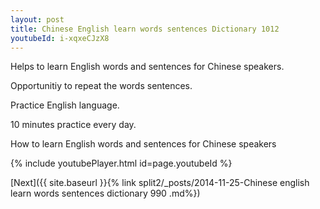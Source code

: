 ```yaml
---
layout: post
title: Chinese English learn words sentences Dictionary 1012 
youtubeId: i-xqxeCJzX8
---
```

 
 
Helps to learn English words and sentences for Chinese speakers.

Opportunitiy to repeat the words sentences. 

Practice English language. 
 
10 minutes practice every day. 
 
How to learn English words and sentences for Chinese speakers 
 
{% include youtubePlayer.html id=page.youtubeId %}
 
 
[Next]({{ site.baseurl }}{% link  split2/_posts/2014-11-25-Chinese english learn words sentences dictionary 990 .md%})
 
